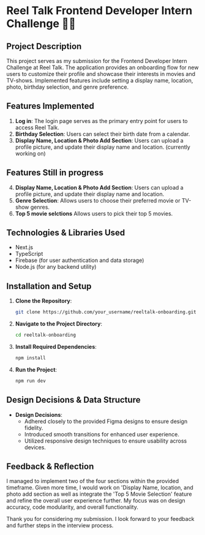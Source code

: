 # Reel Talk Frontend Developer Intern Challenge 🎥🍿

## Project Description

This project serves as my submission for the Frontend Developer Intern Challenge at Reel Talk. The application provides an onboarding flow for new users to customize their profile and showcase their interests in movies and TV-shows. Implemented features include setting a display name, location, photo, birthday selection, and genre preference.

## Features Implemented

1. **Log in**: The login page serves as the primary entry point for users to access Reel Talk.
2. **Birthday Selection**: Users can select their birth date from a calendar.
3. **Display Name, Location & Photo Add Section**: Users can upload a profile picture, and update their display name and location.
   (currently working on)

## Features Still in progress
4. **Display Name, Location & Photo Add Section**: Users can upload a profile picture, and update their display name and location.
5. **Genre Selection**: Allows users to choose their preferred movie or TV-show genres.
6. **Top 5 movie selctions**  Allows users to pick their top 5 movies.

## Technologies & Libraries Used

- Next.js
- TypeScript
- Firebase (for user authentication and data storage)
- Node.js (for any backend utility)

## Installation and Setup

1. **Clone the Repository**:
    ```bash
    git clone https://github.com/your_username/reeltalk-onboarding.git
    ```

2. **Navigate to the Project Directory**:
    ```bash
    cd reeltalk-onboarding
    ```

3. **Install Required Dependencies**:
    ```bash
    npm install
    ```

4. **Run the Project**:
    ```bash
    npm run dev
    ```

## Design Decisions & Data Structure

- **Design Decisions**:
  - Adhered closely to the provided Figma designs to ensure design fidelity.
  - Introduced smooth transitions for enhanced user experience.
  - Utilized responsive design techniques to ensure usability across devices.

## Feedback & Reflection

I managed to implement two of the four sections within the provided timeframe. Given more time, I would work on 'Display Name, location, and photo add section as well as integrate the 'Top 5 Movie Selection' feature and refine the overall user experience further. My focus was on design accuracy, code modularity, and overall functionality.


Thank you for considering my submission. I look forward to your feedback and further steps in the interview process.
